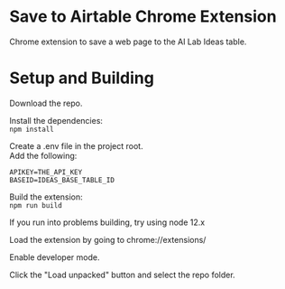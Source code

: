 # Save to Airtable Chrome Extension

Chrome extension to save a web page to the AI Lab Ideas table.

# Setup and Building

Download the repo.

Install the dependencies: <br>
`npm install`

Create a .env file in the project root.<br>
Add the following:<br>
```
APIKEY=THE_API_KEY
BASEID=IDEAS_BASE_TABLE_ID
```


Build the extension: <br>
`npm run build`

If you run into problems building, try using node 12.x

Load the extension by going to chrome://extensions/ 

Enable developer mode.

Click the "Load unpacked" button and select the repo folder.
